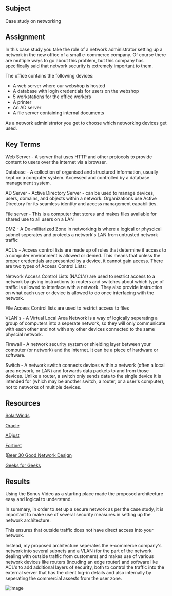 ##  Subject
Case study on networking

##  Assignment

In this case study you take the role of a network administrator setting up a network in the new office of a small e-commerce company. Of course there are multiple ways to go about this problem, but this company has specifically said that network security is extremely important to them.


The office contains the following devices:


-  A web server where our webshop is hosted
-  A database with login credentials for users on the webshop
-  5 workstations for the office workers
-  A printer
-  An AD server
-  A file server containing internal documents


As a network administrator you get to choose which networking devices get used.

##  Key Terms

Web Server -  A server that uses HTTP and other protocols to provide content to users over the internet via a browser.  

Database - A collection of organised and structured information, usually kept on a computer system.  Accessed and controlled by a database management system. 

AD Server - Active Directory Server - can be used to manage devices, users, domains, and objects within a network. Organizations use Active Directory for its seamless identity and access management capabilities.

File server - This is a computer that stores and makes files available for shared use to all users on a LAN

DMZ - A De-militarized Zone in networking is where a logical or physcical subnet seperates and protects a network's LAN from untrusted network traffic

ACL's - Access control lists are made up of rules that determine if access to a computer environment is allowed or denied. 
 This means that unless the proper credentials are presented by a device, it cannot gain access.  There are two types of Access Control Lists:  

  Network Access Control Lists (NACL's) are used to restrict access to a network by giving instructions to routers and 
  switches about which type of traffic is allowed to interface with a network.  They also provide instruction on what each 
  user or device is allowed to do once interfacing with the network.

  File Access Control lists are used to restrict access to files

VLAN's - A Virtual Local Area Network is a way of logically seperating a group of computers into a seperate network, so they will only communicate with each other and not with any other devices connected to the same physcial network.  

Firewall - A network security system or shielding layer between your computer (or network) and the internet.  It can be a piece of hardware or software.

Switch -  A network switch connects devices within a network (often a local area network, or LAN) and forwards data packets to and from those devices. Unlike a router, a switch only sends data to the single device it is intended for (which may be another switch, a router, or a user's computer), not to networks of multiple devices.




##  Resources

[SolarWinds](https://www.solarwinds.com/resources/it-glossary/web-server#:~:text=a%20web%20server-,Web%20Server%20Definition,internet%20via%20a%20web%20browser.)

[Oracle](https://www.oracle.com/database/what-is-database/#:~:text=A%20database%20is%20an%20organized,database%20management%20system%20(DBMS).)

[ADjust](https://www.adjust.com/glossary/ad-server-definition/)

[Fortinet](https://www.fortinet.com/resources/cyberglossary/network-access-control-list#:~:text=A%20network%20access%20control%20list%20(ACL)%20is%20made%20up%20of,are%20allowed%20in%20the%20doors.)

([Beer 30 Good Network Design](https://www.youtube.com/watch?v=oopkClg1kxM&t=373s&ab_channel=SecureState)

[Geeks for Geeks](https://www.geeksforgeeks.org/difference-between-hardware-firewall-and-software-firewall/?ref=header_search)


##  Results

Using the Bonus Video as a starting place made the proposed architecture easy and logical to understand.  

In summary, in order to set up a secure network as per the case study, it is important to make use of several security measures in setting up the network architecture.  

This ensures that outside traffic does not have direct access into your network.  

Instead, my proposed architecture seperates the e-commerce company's network into several subnets and a VLAN (for the part of the network dealing with outside traffic from customers) and makes use of various network devices like routers (incuding an edge router) and software like ACL's to add additional layers of security, both to control the traffic into the external server that has the client 
log-in details and also internally by seperating the commercial assests from the user zone.

![image](https://github.com/techgrounds/cloud-assignments-E28MS/assets/151161141/3679fcfe-5eaa-4333-a480-3f1f32a2282a)





